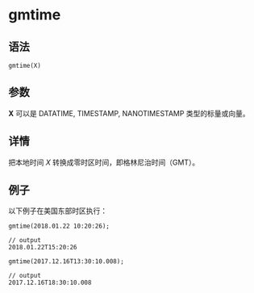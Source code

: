 # gmtime

## 语法

`gmtime(X)`

## 参数

**X** 可以是 DATATIME, TIMESTAMP, NANOTIMESTAMP 类型的标量或向量。

## 详情

把本地时间 *X* 转换成零时区时间，即格林尼治时间（GMT）。

## 例子

以下例子在美国东部时区执行：

```
gmtime(2018.01.22 10:20:26);

// output
2018.01.22T15:20:26

gmtime(2017.12.16T13:30:10.008);

// output
2017.12.16T18:30:10.008
```

